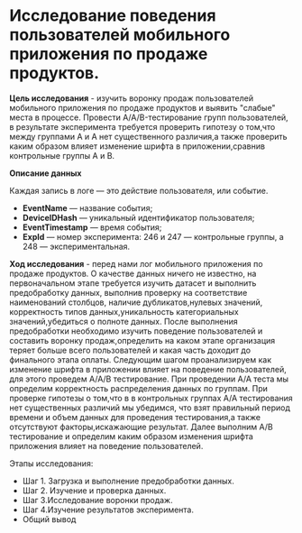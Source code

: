 # Исследование поведения пользователей мобильного приложения по продаже продуктов.

**Цель исследования** - изучить воронку продаж пользователей мобильного приложения по продаже продуктов и выявить "слабые" места в процессе. Провести A/A/B-тестирование групп пользователей, в результате эксперимента требуется проверить гипотезу о том,что между группами А и А нет существенного различия,а также проверить каким образом влияет изменение шрифта в приложении,сравнив контрольные группы А и В.

**Описание данных**

Каждая запись в логе — это действие пользователя, или событие.
- **EventName** — название события;
- **DeviceIDHash** — уникальный идентификатор пользователя;
- **EventTimestamp** — время события;
- **ExpId** — номер эксперимента: 246 и 247 — контрольные группы, а 248 — экспериментальная.


**Ход исследования** - перед нами лог мобильного приложения по продаже продуктов. О качестве данных ничего не известно, на первоначальном этапе требуется изучить датасет и выполнить предобработку данных, выполнив проверку на соответствие наименований столбцов, наличие дубликатов,нулевых значений, корректность типов данных,уникальность категориальных значений,убедиться о полноте данных. После выполнения предобработки необходимо изучить поведение пользователей и составить воронку продаж,определить на каком этапе организация теряет больше всего пользователей и какая часть доходит до финального этапа оплаты. Следующим шагом проанализируем как изменение шрифта в приложении влияет на поведение пользователей, для этого проведем А/А/В тестирование. При проведении А/А теста мы определим корректность распределения данных по группам. При проверке гипотезы о том,что в в контрольных группах А/А тестирования нет существенных различий мы убедимся, что взят правильный период времени и объем данных для проведения тестирования,а также отсутствуют факторы,искажающие результат. Далее выполним А/В тестирование и определим каким образом изменения шрифта приложения влияет на поведение пользователей.

Этапы исследования:
- Шаг 1. Загрузка и выполнение предобработки данных.
- Шаг 2. Изучение и проверка данных.
- Шаг 3.Исследование воронки продаж.
- Шаг 4.Изучение результатов эксперимента.
- Общий вывод
